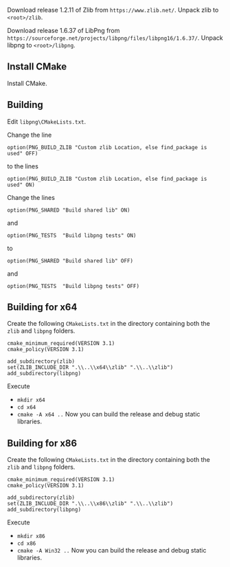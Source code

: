 Download release 1.2.11 of Zlib from
`https://www.zlib.net/`.
Unpack zlib to `<root>/zlib`.

Download release 1.6.37 of LibPng from
`https://sourceforge.net/projects/libpng/files/libpng16/1.6.37/`.
Unpack libpng to `<root>/libpng`.

## Install CMake
Install CMake.

## Building
Edit `libpng\CMakeLists.txt`.

Change the line
```
option(PNG_BUILD_ZLIB "Custom zlib Location, else find_package is used" OFF)
```
to the lines
```
option(PNG_BUILD_ZLIB "Custom zlib Location, else find_package is used" ON)
```

Change the lines
```
option(PNG_SHARED "Build shared lib" ON)
```
and
```
option(PNG_TESTS  "Build libpng tests" ON)
```
to 
```
option(PNG_SHARED "Build shared lib" OFF)
```
and
```
option(PNG_TESTS  "Build libpng tests" OFF)
```

## Building for x64

Create the following `CMakeLists.txt` in the directory containing both the `zlib` and `libpng` folders.
```
cmake_minimum_required(VERSION 3.1)
cmake_policy(VERSION 3.1)

add_subdirectory(zlib)
set(ZLIB_INCLUDE_DIR ".\\..\\x64\\zlib" ".\\..\\zlib")
add_subdirectory(libpng)
```

Execute
- `mkdir x64`
- `cd x64`
- `cmake -A x64 ..`
Now you can build the release and debug static libraries.

## Building for x86
Create the following `CMakeLists.txt` in the directory containing both the `zlib` and `libpng` folders.
```
cmake_minimum_required(VERSION 3.1)
cmake_policy(VERSION 3.1)

add_subdirectory(zlib)
set(ZLIB_INCLUDE_DIR ".\\..\\x86\\zlib" ".\\..\\zlib")
add_subdirectory(libpng)
```

Execute
- `mkdir x86`
- `cd x86`
- `cmake -A Win32 ..`
Now you can build the release and debug static libraries.
